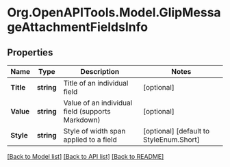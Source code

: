 
# Org.OpenAPITools.Model.GlipMessageAttachmentFieldsInfo

## Properties

Name | Type | Description | Notes
------------ | ------------- | ------------- | -------------
**Title** | **string** | Title of an individual field | [optional] 
**Value** | **string** | Value of an individual field (supports Markdown) | [optional] 
**Style** | **string** | Style of width span applied to a field | [optional] [default to StyleEnum.Short]

[[Back to Model list]](../README.md#documentation-for-models)
[[Back to API list]](../README.md#documentation-for-api-endpoints)
[[Back to README]](../README.md)

